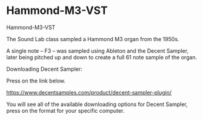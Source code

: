 # Hammond-M3-VST
Hammond-M3-VST

The Sound Lab class sampled a Hammond M3 organ from the 1950s.

A single note – F3 – was sampled using Ableton and the Decent Sampler, later being pitched up and down to create a full 61 note sample of the organ.

Downloading Decent Sampler: 

Press on the link below. 

https://www.decentsamples.com/product/decent-sampler-plugin/

You will see all of the available downloading options for Decent Sampler, press on the format for your specific computer.
